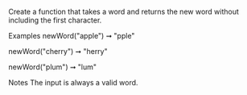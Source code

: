 Create a function that takes a word and returns the new word without including the first character.

Examples
newWord("apple") ➞ "pple"

newWord("cherry") ➞ "herry"

newWord("plum") ➞ "lum"

Notes
The input is always a valid word.